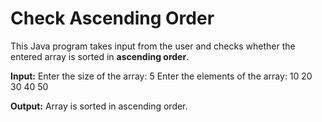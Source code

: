 # Check Ascending Order

This Java program takes input from the user and checks whether the entered array is sorted in **ascending order**.

**Input:**
Enter the size of the array:
5
Enter the elements of the array:
10 20 30 40 50

**Output:**
Array is sorted in ascending order.
